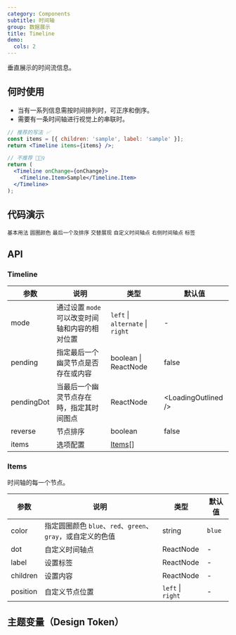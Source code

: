 ```yaml
---
category: Components
subtitle: 时间轴
group: 数据展示
title: Timeline
demo:
  cols: 2
---
```


垂直展示的时间流信息。

## 何时使用

- 当有一系列信息需按时间排列时，可正序和倒序。
- 需要有一条时间轴进行视觉上的串联时。

```jsx
// 推荐的写法 ✅
const items = [{ children: 'sample', label: 'sample' }];
return <Timeline items={items} />;

// 不推荐 🙅🏻‍♀️
return (
  <Timeline onChange={onChange}>
    <Timeline.Item>Sample</Timeline.Item>
  </Timeline>
);
```

## 代码演示

<!-- prettier-ignore -->
<code src="./demo/basic.tsx">基本用法</code>
<code src="./demo/color.tsx">圆圈颜色</code>
<code src="./demo/pending.tsx">最后一个及排序</code>
<code src="./demo/alternate.tsx">交替展现</code>
<code src="./demo/custom.tsx">自定义时间轴点</code>
<code src="./demo/right.tsx">右侧时间轴点</code>
<code src="./demo/label.tsx">标签</code>

## API

### Timeline

| 参数 | 说明 | 类型 | 默认值 |
| --- | --- | --- | --- |
| mode | 通过设置 `mode` 可以改变时间轴和内容的相对位置 | `left` \| `alternate` \| `right` | - |
| pending | 指定最后一个幽灵节点是否存在或内容 | boolean \| ReactNode | false |
| pendingDot | 当最后一个幽灵节点存在時，指定其时间图点 | ReactNode | &lt;LoadingOutlined /&gt; |
| reverse | 节点排序 | boolean | false |
| items | 选项配置 | [Items](#Items)[] |  |

### Items

时间轴的每一个节点。

| 参数 | 说明 | 类型 | 默认值 |
| --- | --- | --- | --- |
| color | 指定圆圈颜色 `blue`、`red`、`green`、`gray`，或自定义的色值 | string | `blue` |
| dot | 自定义时间轴点 | ReactNode | - |
| label | 设置标签 | ReactNode | - |
| children | 设置内容 | ReactNode | - |
| position | 自定义节点位置 | `left` \| `right` | - |

## 主题变量（Design Token）

<ComponentTokenTable component="Timeline"></ComponentTokenTable>

<style>
.timeline-clock-icon {
  font-size: 16px;
}
</style>
